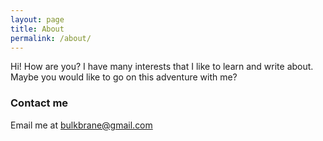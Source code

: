 ```yaml
---
layout: page
title: About
permalink: /about/
---
```


Hi! How are you? I have many interests that I like to learn and write about. Maybe you would like to go on this adventure with me?

### Contact me

Email me at [bulkbrane@gmail.com](mailto:bulkbrane@gmail.com)
